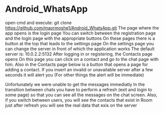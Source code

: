# Android_WhatsApp
open cmd and execute: git clone https://github.com/maormoshe1/Android_WhatsApp.git
The page where the app opens is
the login page
You can switch between the registration page
and the login page with the appropriate buttons
On these pages there is a button at the top
that leads to the settings page
On the settings page you can change the server
in front of which the application works
The default server is: 10.0.2.2:5132
After logging in or registering, the Contacts page opens
On this page you can click on a contact
and go to the chat page with him.
Also in the Contacts page below is a button
that opens a page for adding a contact.
If you insert an invalid or unavailable server
after a few seconds it will alert you
(For other things the alert will be immediate)

Unfortunately we were unable to get the messages
immediatly In the transition between chats
you have to perform a refresh (exit and login to some page)
so that you can see all the messages on the chat screen.
Also, if you switch between users,
you will see the contacts that exist in Room
just after refresh you will see the real data
that exis on the server
